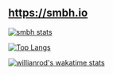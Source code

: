 ## https://smbh.io

[![smbh stats](https://github-readme-stats.vercel.app/api?username=smb-h&show_icons=true&hide_border=true&theme=algolia)](https://github.com/smb-h/github-readme-stats)

[![Top Langs](https://github-readme-stats.vercel.app/api/top-langs/?username=smb-h&layout=compact&hide_border=true&theme=algolia)](https://github.com/smb-h/github-readme-stats)

[![willianrod's wakatime stats](https://github-readme-stats.vercel.app/api/wakatime?username=smb-h&hide_border=true&theme=algolia)](https://github.com/smb-h/github-readme-stats)

<!-- <p align="left">
    <a href="https://github.com/smb-h" target="_blank"><img alt="alwinw" src="https://badges.pufler.dev/visits/smb-h/smb-h?logo=GitHub&label=visits&color=success&logoColor=white&style=flat-square"/></a>
    <a href="https://github.com/smb-h" target="_blank"><img alt="profile hits" src="https://img.shields.io/jsdelivr/gh/hw/alwinw/alwinw?label=hits&style=flat-square"></a>
    <a href="https://github.com/smb-h/alwinw" target="_blank"><img alt="GitHub hits" src="https://img.shields.io/github/last-commit/smb-h/smb-h?label=profile%20updated&style=flat-square"></a>
</p> -->

<!--
- 🔭 I’m currently working on ...
- 🌱 I’m currently learning ...
- 👯 I’m looking to collaborate on ...
- 🤔 I’m looking for help with ...
- 💬 Ask me about ...
- 📫 How to reach me: ...
- 😄 Pronouns: ...
- ⚡ Fun fact: ...
-->

